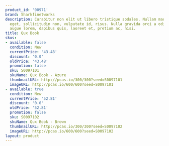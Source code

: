 ```yaml
---
product_id: '00971'
brand: Sharkfinetworks
description: Curabitur non elit ut libero tristique sodales. Nullam mauris orci, porttitor
  eget, sollicitudin non, vulputate id, risus. Nulla gravida orci a odio. Curabitur
  augue lorem, dapibus quis, laoreet et, pretium ac, nisi.
title: Qux Book
skus:
- available: false
  condition: New
  currentPrice: '43.48'
  discount: '0.0'
  oldPrice: '43.48'
  promotion: false
  sku: S0097101
  skuName: Qux Book - Azure
  thumbnailURL: http://pcas.io/300/300?seed=S0097101
  imageURL: http://pcas.io/600/600?seed=S0097101
- available: true
  condition: New
  currentPrice: '52.81'
  discount: '0.0'
  oldPrice: '52.81'
  promotion: false
  sku: S0097102
  skuName: Qux Book - Brown
  thumbnailURL: http://pcas.io/300/300?seed=S0097102
  imageURL: http://pcas.io/600/600?seed=S0097102
layout: product
---
```

